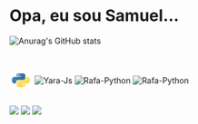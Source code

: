 <h1>Opa, eu sou Samuel...</h1>

![Anurag's GitHub stats](https://github-readme-stats.vercel.app/api?username=SamuelG05&show_icons=true&theme=radical)

##
<div style="display: inline_block"><br>
  <img align="center" alt="Rafa-Python" height="30" width="40" src="https://raw.githubusercontent.com/devicons/devicon/master/icons/python/python-original.svg">
  <img align="center" alt="Yara-Js" height="30" width="40" src="https://www.ibexpert.net/ibe/uploads/Main/NewIBELogo_full.png">
  <img align="center" alt="Rafa-Python" height="30" width="40" src="https://agilefacil.s3.sa-east-1.amazonaws.com/agilesite/download7d1ca0db-9f13-461a-96e9-843a777bfd09.jpeg">
  <img align="center" alt="Rafa-Python" height="30" width="40" src="https://cdn-icons-png.flaticon.com/512/2772/2772128.png">
</div>
 
 ##


<div> 
  <a href = "mailto:samuelqra52@gmail.com"><img src="https://img.shields.io/badge/-Gmail-%23333?style=for-the-badge&logo=gmail&logoColor=white" target="_blank"></a>
  <a href="https://www.linkedin.com/in/samuel-gon%C3%A7alves-350a93246/" target="_blank" rel="external"><img src="https://img.shields.io/badge/-LinkedIn-%230077B5?style=for-the-badge&logo=linkedin&logoColor=white" target="_blank"></a> 
  <a href="https://www.instagram.com/samuel.g05/" target="_blank" rel="external"><img src="https://img.shields.io/badge/-Instagram-%23E4405F?style=for-the-badge&logo=instagram&logoColor=white" target="_blank"></a>
  
</div>
